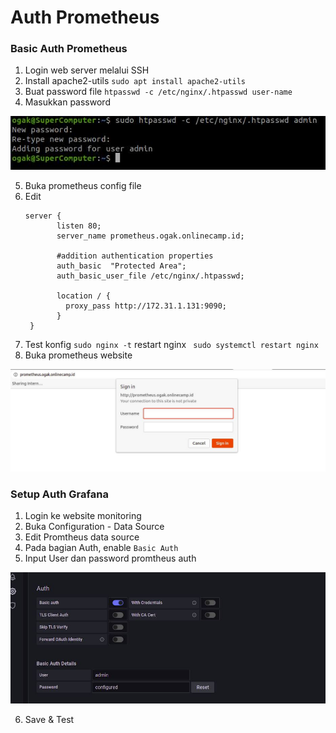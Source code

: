 # Auth Prometheus

### Basic Auth Prometheus
1. Login web server melalui SSH
2. Install apache2-utils ``sudo apt install apache2-utils``
3. Buat password file
   ``htpasswd -c /etc/nginx/.htpasswd user-name``
4. Masukkan password

![10](screenshot/gambar0.jpg) <br />

5. Buka prometheus config file
6. Edit
   ```
   server {
          listen 80;
          server_name prometheus.ogak.onlinecamp.id;

          #addition authentication properties
          auth_basic  "Protected Area";
          auth_basic_user_file /etc/nginx/.htpasswd;		

          location / {
            proxy_pass http://172.31.1.131:9090;
          }
    }
   ```
7. Test konfig ``sudo nginx -t`` restart nginx `` sudo systemctl restart nginx``
8. Buka prometheus website

![10](screenshot/gambar1.jpg) <br />

### Setup Auth Grafana
1. Login ke website monitoring
2. Buka Configuration - Data Source
3. Edit Promtheus data source
4. Pada bagian Auth, enable ``Basic Auth``
5. Input User dan password promtheus auth

![10](screenshot/gambar2.jpg) <br />

6. Save & Test

